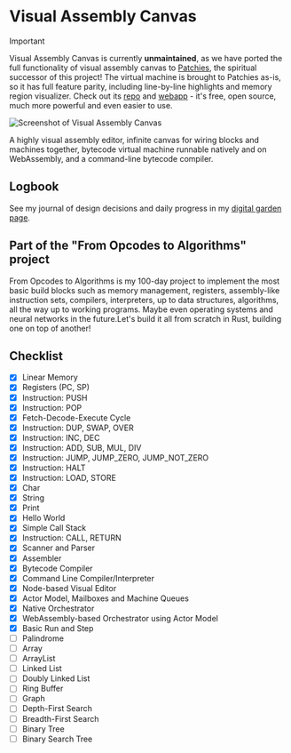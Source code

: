 # Visual Assembly Canvas

> [!IMPORTANT]
> Visual Assembly Canvas is currently **unmaintained**, as we have ported the full functionality of visual assembly canvas to [Patchies](https://github.com/heypoom/patchies), the spiritual successor of this project! The virtual machine is brought to Patchies as-is, so it has full feature parity, including line-by-line highlights and memory region visualizer. Check out its [repo](https://github.com/heypoom/patchies) and [webapp](https://patchies.app) - it's free, open source, much more powerful and even easier to use.

![Screenshot of Visual Assembly Canvas](./docs/images/canvas-1.jpg)

A highly visual assembly editor, infinite canvas for wiring blocks and machines together, bytecode virtual machine runnable natively and on WebAssembly, and a command-line bytecode compiler.

## Logbook

See my journal of design decisions and daily progress in my [digital garden page](https://poom.dev/from-opcodes-to-algorithms).

## Part of the "From Opcodes to Algorithms" project

From Opcodes to Algorithms is my 100-day project to implement the most basic build blocks such as memory management, registers, assembly-like instruction sets, compilers, interpreters, up to data structures, algorithms, all the way up to working programs. Maybe even operating systems and neural networks in the future.Let's build it all from scratch in Rust, building one on top of another!

## Checklist

- [x] Linear Memory
- [x] Registers (PC, SP)
- [x] Instruction: PUSH
- [x] Instruction: POP
- [x] Fetch-Decode-Execute Cycle
- [x] Instruction: DUP, SWAP, OVER
- [x] Instruction: INC, DEC
- [x] Instruction: ADD, SUB, MUL, DIV
- [x] Instruction: JUMP, JUMP_ZERO, JUMP_NOT_ZERO
- [x] Instruction: HALT
- [x] Instruction: LOAD, STORE
- [x] Char
- [x] String
- [x] Print
- [x] Hello World
- [x] Simple Call Stack
- [x] Instruction: CALL, RETURN
- [x] Scanner and Parser
- [x] Assembler
- [x] Bytecode Compiler
- [x] Command Line Compiler/Interpreter
- [x] Node-based Visual Editor
- [x] Actor Model, Mailboxes and Machine Queues
- [x] Native Orchestrator
- [x] WebAssembly-based Orchestrator using Actor Model
- [x] Basic Run and Step
- [ ] Palindrome
- [ ] Array
- [ ] ArrayList
- [ ] Linked List
- [ ] Doubly Linked List
- [ ] Ring Buffer
- [ ] Graph
- [ ] Depth-First Search
- [ ] Breadth-First Search
- [ ] Binary Tree
- [ ] Binary Search Tree
